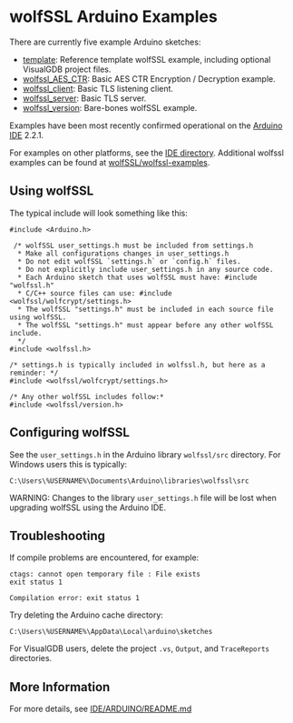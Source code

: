 # wolfSSL Arduino Examples

There are currently five example Arduino sketches:

* [template](./template/README.md): Reference template wolfSSL example, including optional VisualGDB project files.
* [wolfssl_AES_CTR](./wolfssl_AES_CTR/README.md): Basic AES CTR Encryption / Decryption example.
* [wolfssl_client](./wolfssl_client/README.md): Basic TLS listening client.
* [wolfssl_server](./wolfssl_server/README.md): Basic TLS server.
* [wolfssl_version](./wolfssl_version/README.md): Bare-bones wolfSSL example.

Examples have been most recently confirmed operational on the
[Arduino IDE](https://www.arduino.cc/en/software) 2.2.1.

For examples on other platforms, see the [IDE directory](https://github.com/wolfssl/wolfssl/tree/master/IDE).
Additional wolfssl examples can be found at [wolfSSL/wolfssl-examples](https://github.com/wolfSSL/wolfssl-examples/).

## Using wolfSSL

The typical include will look something like this:

```
#include <Arduino.h>

 /* wolfSSL user_settings.h must be included from settings.h
  * Make all configurations changes in user_settings.h
  * Do not edit wolfSSL `settings.h` or `config.h` files.
  * Do not explicitly include user_settings.h in any source code.
  * Each Arduino sketch that uses wolfSSL must have: #include "wolfssl.h"
  * C/C++ source files can use: #include <wolfssl/wolfcrypt/settings.h>
  * The wolfSSL "settings.h" must be included in each source file using wolfSSL.
  * The wolfSSL "settings.h" must appear before any other wolfSSL include.
  */
#include <wolfssl.h>

/* settings.h is typically included in wolfssl.h, but here as a reminder: */
#include <wolfssl/wolfcrypt/settings.h>

/* Any other wolfSSL includes follow:*
#include <wolfssl/version.h>
```

## Configuring wolfSSL

See the `user_settings.h` in the Arduino library `wolfssl/src` directory. For Windows users this is typically:

```
C:\Users\%USERNAME%\Documents\Arduino\libraries\wolfssl\src
```

WARNING: Changes to the library `user_settings.h` file will be lost when upgrading wolfSSL using the Arduino IDE.

## Troubleshooting

If compile problems are encountered, for example:

```
ctags: cannot open temporary file : File exists
exit status 1

Compilation error: exit status 1
```

Try deleting the Arduino cache directory:

```
C:\Users\%USERNAME%\AppData\Local\arduino\sketches
```

For VisualGDB users, delete the project `.vs`, `Output`, and `TraceReports` directories.

## More Information

For more details, see [IDE/ARDUINO/README.md](https://github.com/wolfSSL/wolfssl/blob/master/IDE/ARDUINO/README.md)
